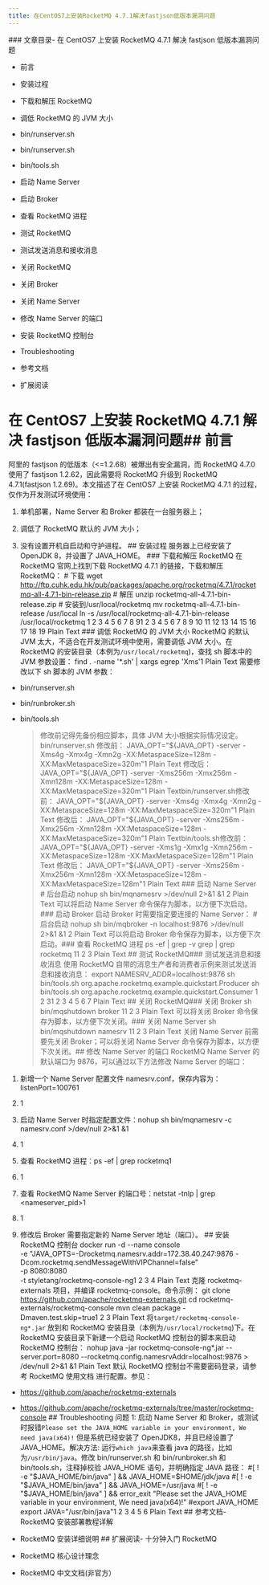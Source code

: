 ```yaml
---
title: 在CentOS7上安装RocketMQ 4.7.1解决fastjson低版本漏洞问题
---
```


<a name="00BKF"></a>### 文章目录- 在 CentOS7 上安装 RocketMQ 4.7.1 解决 fastjson 低版本漏洞问题

- 前言

- 安装过程

- 下载和解压 RocketMQ

- 调低 RocketMQ 的 JVM 大小

- bin/runserver.sh

- bin/runserver.sh

- bin/tools.sh

- 启动 Name Server

- 启动 Broker

- 查看 RocketMQ 进程

- 测试 RocketMQ

- 测试发送消息和接收消息

- 关闭 RocketMQ

- 关闭 Broker

- 关闭 Name Server

- 修改 Name Server 的端口

- 安装 RocketMQ 控制台

- Troubleshooting

- 参考文档

- 扩展阅读 <br />

# 在 CentOS7 上安装 RocketMQ 4.7.1 解决 fastjson 低版本漏洞问题<a name="Nrrtn"></a>## 前言

阿里的 fastjson 的低版本（<=1.2.68）被爆出有安全漏洞，而 RocketMQ 4.7.0 使用了 fastjson 1.2.62，因此需要将 RocketMQ 升级到 RocketMQ 4.7.1(fastjson 1.2.69)。本文描述了在 CentOS7 上安装 RocketMQ 4.7.1 的过程，仅作为开发测试环境使用：

1. 单机部署，Name Server 和 Broker 都装在一台服务器上；

2. 调低了 RocketMQ 默认的 JVM 大小；

3. 没有设置开机自启动和守护进程。
   <a name="5EQec"></a>## 安装过程
   服务器上已经安装了 OpenJDK 8，并设置了 JAVA_HOME。
   <a name="aHczz"></a>### 下载和解压 RocketMQ
   在 RocketMQ 官网上找到下载 RocketMQ 4.7.1 的链接，下载和解压 RocketMQ： # 下载
   wget http://ftp.cuhk.edu.hk/pub/packages/apache.org/rocketmq/4.7.1/rocketmq-all-4.7.1-bin-release.zip # 解压
   unzip rocketmq-all-4.7.1-bin-release.zip # 安装到/usr/local/rocketmq
   mv rocketmq-all-4.7.1-bin-release /usr/local
   ln -s /usr/local/rocketmq-all-4.7.1-bin-release /usr/local/rocketmq
   1
   2
   3
   4
   5
   6
   7
   8
   91
   2
   3
   4
   5
   6
   7
   8
   9
   10
   11
   12
   13
   14
   15
   16
   17
   18
   19
   Plain Text
   <a name="W3L6V"></a>### 调低 RocketMQ 的 JVM 大小
   RocketMQ 的默认 JVM 太大，不适合在开发测试环境中使用，需要调低 JVM 大小。在 RocketMQ 的安装目录（本例为`/usr/local/rocketmq`)，查找 sh 脚本中的 JVM 参数设置：
   find . -name '\*.sh' | xargs egrep 'Xms'1
   Plain Text 需要修改以下 sh 脚本的 JVM 参数：

- bin/runserver.sh

- bin/runbroker.sh

- bin/tools.sh
  > 修改前记得先备份相应脚本，具体 JVM 大小根据实际情况设定。
  > bin/runserver.sh 修改前：
      JAVA_OPT="${JAVA_OPT} -server -Xms4g -Xmx4g -Xmn2g -XX:MetaspaceSize=128m -XX:MaxMetaspaceSize=320m"1
  Plain Text 修改后：
  JAVA_OPT="${JAVA_OPT} -server -Xms256m -Xmx256m -Xmn128m -XX:MetaspaceSize=128m -XX:MaxMetaspaceSize=320m"1
Plain Textbin/runserver.sh修改前：
    JAVA_OPT="${JAVA_OPT} -server -Xms4g -Xmx4g -Xmn2g -XX:MetaspaceSize=128m -XX:MaxMetaspaceSize=320m"1
  Plain Text 修改后：
  JAVA_OPT="${JAVA_OPT} -server -Xms256m -Xmx256m -Xmn128m -XX:MetaspaceSize=128m -XX:MaxMetaspaceSize=320m"1
Plain Textbin/tools.sh修改前：
    JAVA_OPT="${JAVA_OPT} -server -Xms1g -Xmx1g -Xmn256m -XX:MetaspaceSize=128m -XX:MaxMetaspaceSize=128m"1
  Plain Text 修改后：
  JAVA_OPT="${JAVA_OPT} -server -Xms256m -Xmx256m -Xmn128m -XX:MetaspaceSize=128m -XX:MaxMetaspaceSize=128m"1
  Plain Text
  <a name="Asxda"></a>### 启动 Name Server # 后台启动
  nohup sh bin/mqnamesrv >/dev/null 2>&1 &1
  2
  Plain Text
  > 可以将启动 Name Server 命令保存为脚本，以方便下次启动。<a name="ysGL0"></a>### 启动 Broker
  > 启动 Broker 时需要指定要连接的 Name Server：
      # 后台启动
      nohup sh bin/mqbroker -n localhost:9876 >/dev/null 2>&1 &1
  2
  Plain Text
  > 可以将启动 Broker 命令保存为脚本，以方便下次启动。<a name="ll44E"></a>### 查看 RocketMQ 进程 ps -ef | grep -v grep | grep rocketmq
      11
  2
  3
  Plain Text
  <a name="Zorz9"></a>## 测试 RocketMQ<a name="PwdiC"></a>### 测试发送消息和接收消息
  使用 RocketMQ 自带的消息生产者和消费者示例来测试发送消息和接收消息：
  export NAMESRV_ADDR=localhost:9876
  sh bin/tools.sh org.apache.rocketmq.example.quickstart.Producer
  sh bin/tools.sh org.apache.rocketmq.example.quickstart.Consumer
  1
  2
  31
  2
  3
  4
  5
  6
  7
  Plain Text
  <a name="QF0UO"></a>## 关闭 RocketMQ<a name="VsByx"></a>### 关闭 Broker sh bin/mqshutdown broker
  11
  2
  3
  Plain Text
  > 可以将关闭 Broker 命令保存为脚本，以方便下次关闭。<a name="xLID9"></a>### 关闭 Name Server sh bin/mqshutdown namesrv
      11
  2
  3
  Plain Text
  > 关闭 Name Server 前需要先关闭 Broker；可以将关闭 Name Server 命令保存为脚本，以方便下次关闭。<a name="RrGFF"></a>## 修改 Name Server 的端口
  > RocketMQ Name Server 的默认端口为 9876，可以通过以下方法修改 Name Server 的端口：

1. 新增一个 Name Server 配置文件 namesrv.conf，保存内容为：listenPort=100761

2. 1

3. 启动 Name Server 时指定配置文件：nohup sh bin/mqnamesrv -c namesrv.conf >/dev/null 2>&1 &1

4. 1

5. 查看 RocketMQ 进程：ps -ef | grep rocketmq1

6. 1

7. 查看 RocketMQ Name Server 的端口号：netstat -tnlp | grep \<nameserver_pid>1

8. 1

9. 修改后 Broker 需要指定新的 Name Server 地址（端口）。
   <a name="niuRc"></a>## 安装 RocketMQ 控制台 docker run -d --name console \
    -e "JAVA_OPTS=-Drocketmq.namesrv.addr=172.38.40.247:9876 -Dcom.rocketmq.sendMessageWithVIPChannel=false" \
    -p 8080:8080 \
    -t styletang/rocketmq-console-ng1
   2
   3
   4
   Plain Text 克隆 rocketmq-externals 项目，并编译 rocketmq-console。命令示例：
   git clone https://github.com/apache/rocketmq-externals.git
   cd rocketmq-externals/rocketmq-console
   mvn clean package -Dmaven.test.skip=true1
   2
   3
   Plain Text 将`target/rocketmq-console-ng*.jar` 放到和 RocketMQ 安装目录（本例为`/usr/local/rocketmq`)下。在 RocketMQ 安装目录下新建一个启动 RocketMQ 控制台的脚本来启动 RocketMQ 控制台：
   nohup java -jar rocketmq-console-ng\*.jar --server.port=8080 --rocketmq.config.namesrvAddr=localhost:9876 > /dev/null 2>&1 &1
   Plain Text 默认 RocketMQ 控制台不需要密码登录，请参考 RocketMQ 使用文档 进行配置。参见：

- <https://github.com/apache/rocketmq-externals>

- <https://github.com/apache/rocketmq-externals/tree/master/rocketmq-console>
  <a name="GVRRR"></a>## Troubleshooting
  问题 1: 启动 Name Server 和 Broker，或测试时报错`Please set the JAVA_HOME variable in your environment, We need java(x64)!` 但是系统已经安装了 OpenJDK8，并且已经设置了 JAVA_HOME。解决方法: 运行`which java`来查看 java 的路径，比如为`/usr/bin/java`。修改 bin/runserver.sh 和 bin/runbroker.sh 和 bin/tools.sh，注释掉校验 JAVA_HOME 语句，并明确指定 JAVA 路径： #[ ! -e "$JAVA_HOME/bin/java" ] && JAVA_HOME=$HOME/jdk/java
    #[ ! -e "$JAVA_HOME/bin/java" ] && JAVA_HOME=/usr/java #[ ! -e "$JAVA_HOME/bin/java" ] && error_exit "Please set the JAVA_HOME variable in your environment, We need java(x64)!"
  #export JAVA_HOME
  export JAVA="/usr/bin/java"1
  2
  3
  4
  5
  6
  Plain Text
  <a name="gH89p"></a>## 参考文档- RocketMQ 安装部署教程详解

- RocketMQ 安装详细说明
  <a name="arShv"></a>## 扩展阅读- 十分钟入门 RocketMQ

- RocketMQ 核心设计理念

- RocketMQ 中文文档(非官方）
